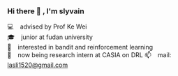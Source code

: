 ### Hi there 👋 , I'm slyvain
💻    &ensp; advised by Prof Ke Wei <br>
🎓    &ensp; junior at fudan university <br>
📖    &ensp; interested in bandit and reinforcement learning<br>
🌱    &ensp; now being research intern at CASIA on DRL
📫    &ensp; mail: [lasli1520@gmail.com](mailto:lasli1520@gmail.com) <br>




<!--
**LAS1520/LAS1520** is a ✨ _special_ ✨ repository because its `README.md` (this file) appears on your GitHub profile.

Here are some ideas to get you started:

- 🔭 I’m currently working on ...
- 🌱 I’m currently learning ...
- 👯 I’m looking to collaborate on ...
- 🤔 I’m looking for help with ...
- 💬 Ask me about ...
- 📫 How to reach me: ...
- 😄 Pronouns: ...
- ⚡ Fun fact: ...
-->
